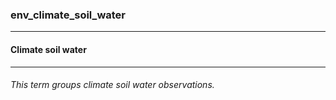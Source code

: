 ### env_climate_soil_water



------
#### Climate soil water



------
###### This term groups climate soil water observations.